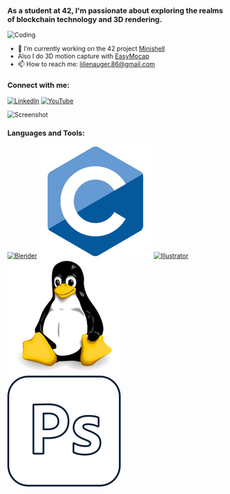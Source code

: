 ### As a student at 42, I'm passionate about exploring the realms of blockchain technology and 3D rendering.

![Coding](https://media3.giphy.com/media/v1.Y2lkPTc5MGI3NjExMGVkeGM0ZWxoajRmcjEwbXZoanN3eW5pdWh2MnY1bWlhcjJxd3hubSZlcD12MV9pbnRlcm5hbF9naWZfYnlfaWQmY3Q9Zw/AZol3qHI3REPMgCmgQ/giphy.gif)

- 🔭 I’m currently working on the 42 project [Minishell](https://m4nnb3ll.medium.com/minishell-building-a-mini-bash-a-42-project-b55a10598218)
- Also I do 3D motion capture with [EasyMocap](https://github.com/zju3dv/EasyMocap)
- 📫 How to reach me: lilienauger.86@gmail.com

### Connect with me:
[![LinkedIn](https://raw.githubusercontent.com/rahuldkjain/github-profile-readme-generator/master/src/images/icons/Social/linked-in-alt.svg)](https://linkedin.com/in/lilien-auger-93b1b2258/)
[![YouTube](https://raw.githubusercontent.com/rahuldkjain/github-profile-readme-generator/master/src/images/icons/Social/youtube.svg)](https://www.youtube.com/channel/ucxgptcb1llyliuxievfgaqw)

![Screenshot](https://github.com/Lilien86/Lilien86/blob/main/assets/125573483/113b3902-251b-4e25-8204-965448c8ebfb.png)

### Languages and Tools:
[![Blender](https://download.blender.org/branding/community/blender_community_badge_white.svg)](https://www.blender.org/)
[![C](https://raw.githubusercontent.com/devicons/devicon/master/icons/c/c-original.svg)](https://www.cprogramming.com/)
[![Illustrator](https://www.vectorlogo.zone/logos/adobe_illustrator/adobe_illustrator-icon.svg)](https://www.adobe.com/in/products/illustrator.html)
[![Linux](https://raw.githubusercontent.com/devicons/devicon/master/icons/linux/linux-original.svg)](https://www.linux.org/)
[![Photoshop](https://raw.githubusercontent.com/devicons/devicon/master/icons/photoshop/photoshop-line.svg)](https://www.photoshop.com/en)
